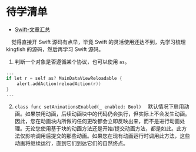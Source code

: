 #  待学清单

+ [Swift-文章汇总](https://www.jianshu.com/p/fadbefa4acad)

&emsp;觉得直接开 Swift 源码有点早，毕竟 Swift 的灵活使用还达不到，先学习梳理 kingfish 的源码，然后再学习 Swift 源码。


1. 判断一个对象是否遵循某个协议，也可以使用 `as`。
```c++
...
if let r = self as? MainDataViewReloadable {
    alert.addAction(reloadAction(r))
}
...
```

2. `class func setAnimationsEnabled(_ enabled: Bool)`
  &emsp;默认情况下启用动画。如果禁用动画，后续动画块中的代码仍会执行，但实际上不会发生动画。因此，您在动画块内所做的任何更改都会立即反映出来，而不是进行动画处理。无论您使用基于块的动画方法还是开始/提交动画方法，都是如此。此方法仅影响调用后提交的那些动画。如果您在现有动画运行时调用此方法，这些动画将继续运行，直到它们到达它们的自然终点。
  
